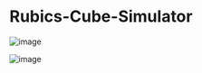 # Rubics-Cube-Simulator




![image](https://user-images.githubusercontent.com/60831223/189515130-4266081f-0f2b-49c7-ac0b-aa3aa756b800.png)


![image](https://user-images.githubusercontent.com/60831223/189515144-5a7ed11d-4e15-4b6e-8477-bcf2294b5de5.png)
